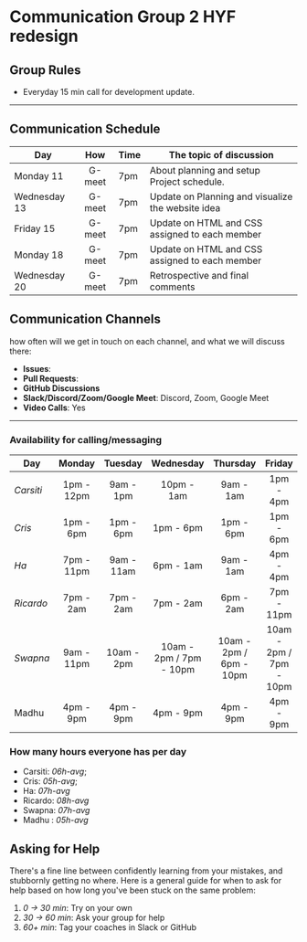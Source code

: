 # Communication Group 2 HYF redesign

## Group Rules

<!-- any general rules you'd like to set for your group? -->

- Everyday 15 min call for development update.

---

## Communication Schedule

| Day          |  How   | Time | The topic of discussion                           |
| ------------ | :----: | ---- | ------------------------------------------------- |
| Monday 11    | G-meet | 7pm  | About planning and setup Project schedule.        |
| Wednesday 13 | G-meet | 7pm  | Update on Planning and visualize the website idea |
| Friday 15    | G-meet | 7pm  | Update on HTML and CSS assigned to each member    |
| Monday 18    | G-meet | 7pm  | Update on HTML and CSS assigned to each member    |
| Wednesday 20 | G-meet | 7pm  | Retrospective and final comments                  |

## Communication Channels

how often will we get in touch on each channel, and what we will discuss there:

- **Issues**:
- **Pull Requests**:
- **GitHub Discussions**
- **Slack/Discord/Zoom/Google Meet**: Discord, Zoom, Google Meet
- **Video Calls**: Yes

---

### Availability for calling/messaging

| Day       |   Monday   |  Tuesday   |        Wednesday        |        Thursday         |         Friday          | Saturday |
| --------- | :--------: | :--------: | :---------------------: | :---------------------: | :---------------------: | :------: |
| _Carsiti_ | 1pm - 12pm | 9am - 1pm  |       10pm - 1am        |        9am - 1am        |        1pm - 4pm        |   tbd    |
| _Cris_    | 1pm - 6pm  | 1pm - 6pm  |        1pm - 6pm        |        1pm - 6pm        |        1pm - 6pm        |   Off    |
| _Ha_      | 7pm - 11pm | 9am - 11am |        6pm - 1am        |        9am - 1am        |        4pm - 4pm        |   tbd    |
| _Ricardo_ | 7pm - 2am  | 7pm - 2am  |        7pm - 2am        |        6pm - 2am        |       7pm - 11pm        |   tbd    |
| _Swapna_  | 9am - 11pm | 10am - 2pm | 10am - 2pm / 7pm - 10pm | 10am - 2pm / 6pm - 10pm | 10am - 2pm / 7pm - 10pm |   tbd    |
| Madhu     | 4pm - 9pm  | 4pm - 9pm  |        4pm - 9pm        |        4pm - 9pm        |        4pm - 9pm        |   tbd    |

### How many hours everyone has per day

- Carsiti: _06h-avg_;
- Cris: _05h-avg_;
- Ha: _07h-avg_
- Ricardo: _08h-avg_
- Swapna: _07h-avg_
- Madhu : _05h-avg_

## Asking for Help

There's a fine line between confidently learning from your mistakes, and
stubbornly getting no where. Here is a general guide for when to ask for help
based on how long you've been stuck on the same problem:

1. _0 -> 30 min_: Try on your own
2. _30 -> 60 min_: Ask your group for help
3. _60+ min_: Tag your coaches in Slack or GitHub
